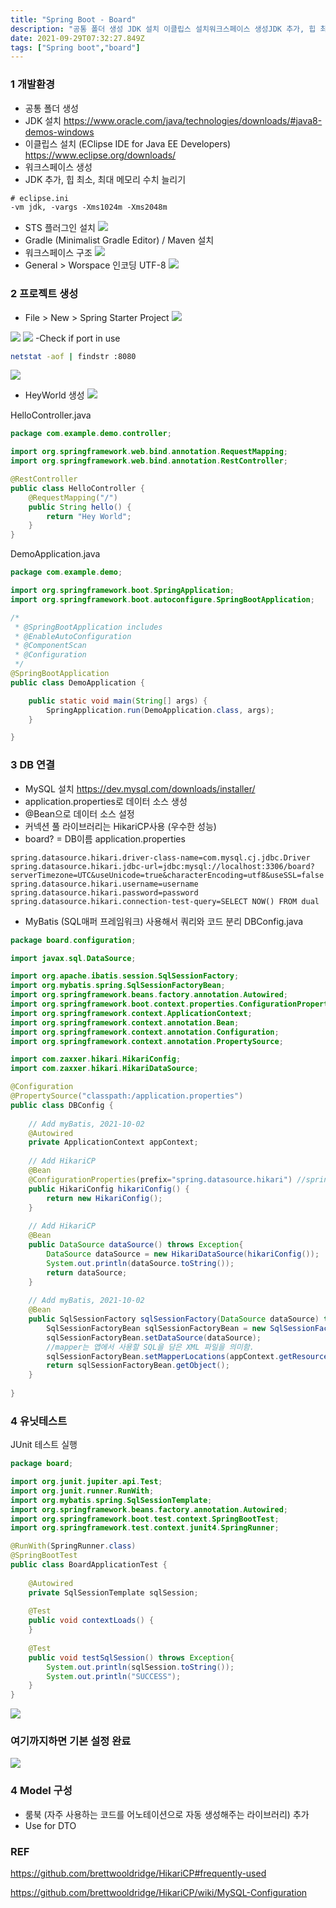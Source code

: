 ```yaml
---
title: "Spring Boot - Board"
description: "공통 폴더 생성 JDK 설치 이클립스 설치워크스페이스 생성JDK 추가, 힙 최소, 최대 메모리 수치 늘리기STS 플러그인 설치Gradle (Minimalist Gradle Editor) / Maven 설치 General > Worspace 인코딩 UTF-8File > "
date: 2021-09-29T07:32:27.849Z
tags: ["Spring boot","board"]
---
```

### 1 개발환경
- 공통 폴더 생성 
- JDK 설치 
https://www.oracle.com/java/technologies/downloads/#java8-demos-windows
- 이클립스 설치 (EClipse IDE for Java EE Developers)
https://www.eclipse.org/downloads/
- 워크스페이스 생성
- JDK 추가, 힙 최소, 최대 메모리 수치 늘리기
```xml
# eclipse.ini
-vm jdk, -vargs -Xms1024m -Xms2048m 
```
- STS 플러그인 설치
![](/images/b80409da-c91d-4f6f-b770-8b5ad5800639-image.png)
- Gradle (Minimalist Gradle Editor) / Maven 설치 
- 워크스페이스 구조
![](/images/4506a5ff-16cf-4bb8-81e4-9b644e6bb23e-image.png)
- General > Worspace 인코딩 UTF-8
![](/images/827781b2-1f5c-4654-9f1d-5fd515c2e9d0-image.png)

### 2 프로젝트 생성
- File > New > Spring Starter Project
![](/images/b3e956f8-e0cb-441e-ba89-c617c5f4770a-image.png)

![](/images/6d5d910a-0e8b-4bec-acd7-f78831af43ea-image.png)
![](/images/9b359b1c-1ce6-4ea3-8b60-313f30248ad2-image.png)
-Check if port in use
```bash
netstat -aof | findstr :8080
```
![](/images/ebd60482-de6e-4d5c-a752-5693ba50f12c-image.png)

- HeyWorld 생성
![](/images/96353d02-a5d7-4f3a-a07e-5a6ae05a7c7b-image.png)

HelloController.java
```java
package com.example.demo.controller;

import org.springframework.web.bind.annotation.RequestMapping;
import org.springframework.web.bind.annotation.RestController;

@RestController
public class HelloController {
	@RequestMapping("/")
	public String hello() {
		return "Hey World";
	}
}
```

DemoApplication.java
```java
package com.example.demo;

import org.springframework.boot.SpringApplication;
import org.springframework.boot.autoconfigure.SpringBootApplication;

/*
 * @SpringBootApplication includes
 * @EnableAutoConfiguration
 * @ComponentScan
 * @Configuration
 */
@SpringBootApplication
public class DemoApplication {

	public static void main(String[] args) {
		SpringApplication.run(DemoApplication.class, args);
	}

}
```

### 3 DB 연결
- MySQL 설치
https://dev.mysql.com/downloads/installer/
- application.properties로 데이터 소스 생성
- @Bean으로 데이터 소스 설정 
- 커넥션 풀 라이브러리는 HikariCP사용 (우수한 성능) 
- board? =  DB이름 
application.properties
```properties
spring.datasource.hikari.driver-class-name=com.mysql.cj.jdbc.Driver
spring.datasource.hikari.jdbc-url=jdbc:mysql://localhost:3306/board?serverTimezone=UTC&useUnicode=true&characterEncoding=utf8&useSSL=false
spring.datasource.hikari.username=username
spring.datasource.hikari.password=password
spring.datasource.hikari.connection-test-query=SELECT NOW() FROM dual
```
- MyBatis (SQL매퍼 프레임워크) 사용해서 쿼리와 코드 분리 
DBConfig.java
```java
package board.configuration;

import javax.sql.DataSource;

import org.apache.ibatis.session.SqlSessionFactory;
import org.mybatis.spring.SqlSessionFactoryBean;
import org.springframework.beans.factory.annotation.Autowired;
import org.springframework.boot.context.properties.ConfigurationProperties;
import org.springframework.context.ApplicationContext;
import org.springframework.context.annotation.Bean;
import org.springframework.context.annotation.Configuration;
import org.springframework.context.annotation.PropertySource;

import com.zaxxer.hikari.HikariConfig;
import com.zaxxer.hikari.HikariDataSource;

@Configuration
@PropertySource("classpath:/application.properties")
public class DBConfig {
	
	// Add myBatis, 2021-10-02
	@Autowired
	private ApplicationContext appContext;
	
	// Add HikariCP
	@Bean
	@ConfigurationProperties(prefix="spring.datasource.hikari") //spring.datasource.hikari 로 시작하는 설정을 통해서 하카리CP 설정 만듬 
	public HikariConfig hikariConfig() {
		return new HikariConfig();
	}
	
	// Add HikariCP
	@Bean
	public DataSource dataSource() throws Exception{
		DataSource dataSource = new HikariDataSource(hikariConfig());
		System.out.println(dataSource.toString());
		return dataSource;
	}
	
	// Add myBatis, 2021-10-02
	@Bean
	public SqlSessionFactory sqlSessionFactory(DataSource dataSource) throws Exception{
		SqlSessionFactoryBean sqlSessionFactoryBean = new SqlSessionFactoryBean();
		sqlSessionFactoryBean.setDataSource(dataSource);
		//mapper는 앱에서 사용할 SQL을 담은 XML 파일을 의미함. 
		sqlSessionFactoryBean.setMapperLocations(appContext.getResources("classpath:/mapper/**/sql-*.xml"));
		return sqlSessionFactoryBean.getObject();
	}
	
}
```

### 4 유닛테스트
JUnit 테스트 실행
``` java
package board;

import org.junit.jupiter.api.Test;
import org.junit.runner.RunWith;
import org.mybatis.spring.SqlSessionTemplate;
import org.springframework.beans.factory.annotation.Autowired;
import org.springframework.boot.test.context.SpringBootTest;
import org.springframework.test.context.junit4.SpringRunner;

@RunWith(SpringRunner.class)
@SpringBootTest
public class BoardApplicationTest {
	
	@Autowired
	private SqlSessionTemplate sqlSession;
	
	@Test
	public void contextLoads() {
	}
	
	@Test 
	public void testSqlSession() throws Exception{
		System.out.println(sqlSession.toString());
		System.out.println("SUCCESS");
	}
}
```
![](/images/159d935f-67d0-4e84-8992-420bc37fb0bc-image.png)


### 여기까지하면 기본 설정 완료

![](/images/a1b0403e-7f3e-4b7e-9286-10c9c0be4c06-image.png)


### 4 Model 구성 
- 룸북 (자주 사용하는 코드를 어노테이션으로 자동 생성해주는 라이브러리) 추가
- Use for DTO


### REF
https://github.com/brettwooldridge/HikariCP#frequently-used

https://github.com/brettwooldridge/HikariCP/wiki/MySQL-Configuration







